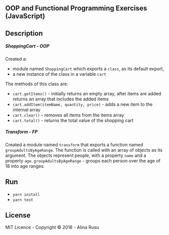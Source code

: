 ## OOP and Functional Programming Exercises (JavaScript)

## Description

##### ShoppingCart - OOP
Created a:
- module named `ShoppingCart` which exports a `class`, as its default export,
- a new instance of the class in a variable `cart`

The methods of this class are:
* `cart.getItems()` - initially returns an empty array, after items are added returns an array that includes the added items
* `cart.addItem(itemName, quantity, price)` - adds a new item to the internal array
* `cart.clear()` - removes all items from the items array
* `cart.total()` - returns the total value of the shopping cart

##### Transform - FP

Created a module named `transform` that exports a function named `groupAdultsByAgeRange`. The function is called with an array of objects as its argument.
The objects represent people, with a property `name` and a property `age`. 
`groupAdultsByAgeRange` - groups each person over the age of 18 into age ranges. 

## Run
* `yarn install`
* `yarn test`
## License
MIT Licence - Copyright &copy; 2018 - Alina Rusu
